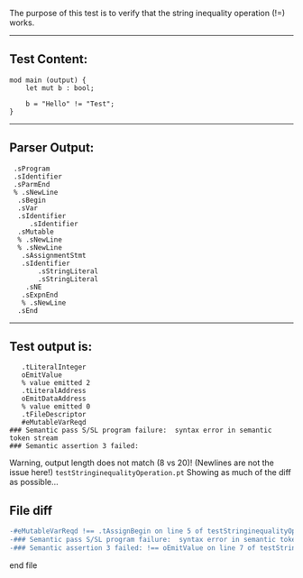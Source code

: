 The purpose of this test is to verify that the string inequality operation (!=) works.

-------------------------


Test Content: 
-------------------------
```
mod main (output) {
    let mut b : bool;

    b = "Hello" != "Test";
}
```
------------------------


Parser Output: 
-------------------------
```
 .sProgram
 .sIdentifier
 .sParmEnd
 % .sNewLine
  .sBegin
  .sVar
  .sIdentifier
     .sIdentifier
  .sMutable
  % .sNewLine
  % .sNewLine
   .sAssignmentStmt
   .sIdentifier
       .sStringLiteral
       .sStringLiteral
    .sNE
   .sExpnEnd
   % .sNewLine
  .sEnd

```
------------------------

Test output is: 
-------------------------
```
   .tLiteralInteger
   oEmitValue
   % value emitted 2
   .tLiteralAddress
   oEmitDataAddress
   % value emitted 0
   .tFileDescriptor
   #eMutableVarReqd
### Semantic pass S/SL program failure:  syntax error in semantic token stream
### Semantic assertion 3 failed: 

```


Warning, output length does not match (8 vs 20)!  (Newlines are not the issue here!) `testStringinequalityOperation.pt`
Showing as much of the diff as possible...

File diff
-------------------------
```diff
-#eMutableVarReqd !== .tAssignBegin on line 5 of testStringinequalityOperation.pt
-### Semantic pass S/SL program failure:  syntax error in semantic token stream !== .tLiteralAddress on line 6 of testStringinequalityOperation.pt
-### Semantic assertion 3 failed: !== oEmitValue on line 7 of testStringinequalityOperation.pt

```
end file
